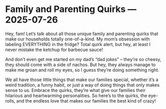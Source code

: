 # Family and Parenting Quirks — 2025-07-26

Hey, fam! Let’s talk about all those unique family and parenting quirks that make our households totally one-of-a-kind. My mom’s obsession with labeling EVERYTHING in the fridge? Total quirk alert, but hey, at least I never mistake the ketchup for barbecue sauce!

And don’t even get me started on my dad’s “dad jokes” – they’re so cheesy, they should come with a side of nachos. But hey, they always manage to make me groan and roll my eyes, so I guess they’re doing something right.

We all have those little things that make our families special, whether it’s a weird tradition, a funny habit, or just a way of doing things that only makes sense to us. Embrace the quirks, they’re what give our families their hilarious and heartwarming personalities. So here’s to the quirks, the eye-rolls, and the endless love that makes our families the best kind of crazy!